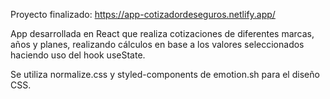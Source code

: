 Proyecto finalizado: https://app-cotizadordeseguros.netlify.app/

App desarrollada en React que realiza cotizaciones de diferentes marcas, años y planes, realizando cálculos en base a los valores seleccionados haciendo uso del hook useState.

Se utiliza normalize.css y styled-components de emotion.sh para el diseño CSS.
